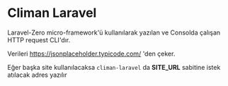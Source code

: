 # Climan Laravel

Laravel-Zero micro-framework'ü kullanılarak yazılan ve Consolda çalışan HTTP request CLI'dır.

Verileri https://jsonplaceholder.typicode.com/ 'den çeker.

Eğer başka site kullanılacaksa `climan-laravel` da **SITE_URL** sabitine istek atılacak adres yazılır
